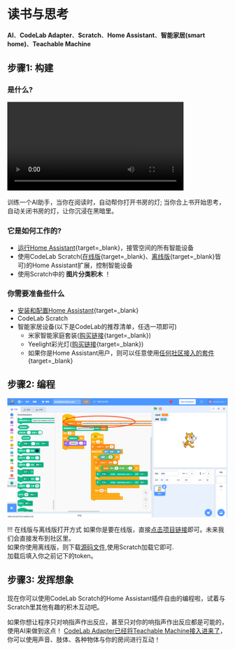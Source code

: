 # 读书与思考
**AI**、**CodeLab Adapter**、**Scratch**、**Home Assistant**、**智能家居(smart home)**、**Teachable Machine**

## 步骤1: 构建

### 是什么?
<video width="80%" src="/video/turnofflight_byfinger.mp4" controls="controls"></video>

训练一个AI助手，当你在阅读时，自动帮你打开书房的灯; 当你合上书开始思考，自动关闭书房的灯，让你沉浸在黑暗里。

### 它是如何工作的?
*  [运行Home Assistant](/Neverland/HA){target=_blank}，接管空间的所有智能设备
*  使用CodeLab Scratch([在线版](http://scratch3v2.codelab.club/){target=_blank}、[离线版](https://www.codelab.club/blog/codelab-download/){target=_blank}皆可)的Home Assistant扩展，控制智能设备
*  使用Scratch中的 **图片分类积木** ！

### 你需要准备些什么
*  [安装和配置Home Assistant](/Neverland/HA){target=_blank}
*  CodeLab Scratch
*  智能家居设备(以下是CodeLab的推荐清单，任选一项即可)
    *  米家智能家庭套装([购买链接](https://item.mi.com/product/5708.html){target=_blank})
    *  Yeelight彩光灯([购买链接](https://www.yeelight.com/zh_CN/product/lemon-color){target=_blank})
    *  如果你是Home Assistant用户，则可以任意使用[任何社区接入的套件](https://www.home-assistant.io/integrations/){target=_blank}

## 步骤2: 编程

![](/img/13b988916cd857177044a077d4fde798.png)

!!! 在线版与离线版打开方式
    如果你是要在线版，直接[点击项目链接](https://scratch3v2.codelab.club/?sb3url=https://adapter.codelab.club/sb3/neverland_helloworld.sb3)即可。未来我们会直接发布到社区里。  
    如果你使用离线版，则下载[源码文件](/sb3/neverland_helloworld.sb3),使用Scratch加载它即可.   
    加载后填入你之前记下的token。

## 步骤3: 发挥想象
现在你可以使用CodeLab Scratch的Home Assistant插件自由的编程啦，试着与Scratch里其他有趣的积木互动吧。

如果你想让程序只对响指声作出反应，甚至只对你的响指声作出反应都是可能的，使用AI来做到这点！ [CodeLab Adapter已经将Teachable Machine接入进来了](https://www.codelab.club/blog/adapter-teachable-machine/)，你可以使用声音、肢体、各种物体与你的房间进行互动！